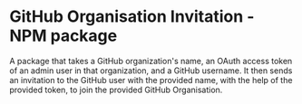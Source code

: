 # GitHub Organisation Invitation - NPM package

A package that takes a GitHub organization's name, an OAuth access token of an admin user in that organization, and a GitHub username. It then sends an invitation to the GitHub user with the provided name, with the help of the provided token, to join the provided GitHub Organisation.